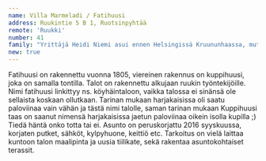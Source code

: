 ```yaml
---
name: Villa Marmeladi / Fatihuusi
address: Ruukintie 5 B 1, Ruotsinpyhtää
remote: 'Ruukki'
number: 41
family: "Yrittäjä Heidi Niemi asui ennen Helsingissä Kruununhaassa, mutta oli monta vuotta haaveillut vanhasta puutalosta. Samoihin aikoihin kun Heidin piti löytää itselleen uusi koti, hän näki Ilta-Sanomissa artikkelin, missä Loviisan Wanhat Talot-tapahtuman yhteydessä oli haastattelu Päivi Storgårdista. Siinä Päivi kertoi ihanasta ruukkimiljööstä ja kodistaan siellä.\nLokakuussa 2016 Heidi muutti kissojensa Tanelin ja Amelien kanssa nk. Fatihuusiin ja asunto sai nimekseen Villa Marmeladi. Ennen sitä hän asui vähän aikaa toisessa vanhassa talossa Ruukissa.\n– Marmeladin remontin yhteydessä valitsin seinille näyttävät tapetit. Niiden avulla olen luonut oman maailman, missä värit ja kankaat sopivat yhteen esineiden kanssa.\nEteisessä paistaa aina aurinko. Tapetit ovat keltaiset ja pyöreä matto muistuttaa aurinkoa. Keittiössä vanha hella on punainen, kuten myös pönttöuuni olohuoneessa.\n– Kun muutin tänne en tuntenut ketään. Nyt minulla on rikas sosiaalinen elämä täällä. Ystäväni Helsingistä tulevat mielellään ja usein kylään. Minulla on edelleen PinUp-Garagen studio Helsingissä, mutta upea studio ja vaatemyymälä myös täällä Ruukissa."
new: true
---
```

Fatihuusi on rakennettu vuonna 1805, viereinen rakennus on kuppihuusi, joka on samalla tontilla. Talot on rakennettu alkujaan ruukin työntekijöille. Nimi fatihuusi linkittyy ns. köyhäintaloon, vaikka talossa ei sinänsä ole sellaista koskaan ollutkaan. Tarinan mukaan harjakaisissa oli saatu paloviinaa vain vähän ja tästä nimi talolle, saman tarinan mukaan Kuppihuusi taas on saanut nimensä harjakaisissa jaetun paloviinaa oikein isolla kupilla ;) Tiedä häntä onko totta tai ei. Asunto on peruskorjattu 2016 syyskuussa, korjaten putket, sähköt, kylpyhuone, keittiö etc. Tarkoitus on vielä laittaa kuntoon talon maalipinta ja uusia tiilikate, sekä rakentaa asuntokohtaiset terassit.

